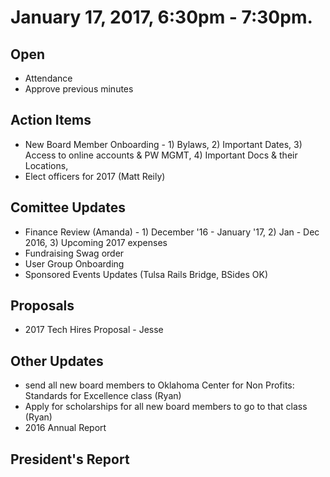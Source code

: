 # January 17, 2017, 6:30pm - 7:30pm.

## Open
* Attendance
* Approve previous minutes

## Action Items
* New Board Member Onboarding - 1) Bylaws, 2) Important Dates, 3) Access to online accounts & PW MGMT, 4) Important Docs & their Locations,
* Elect officers for 2017 (Matt Reily)

## Comittee Updates
* Finance Review (Amanda) - 1) December '16 - January '17, 2) Jan - Dec 2016, 3) Upcoming 2017 expenses
* Fundraising Swag order 
* User Group Onboarding
* Sponsored Events Updates (Tulsa Rails Bridge, BSides OK)

## Proposals
- 2017 Tech Hires Proposal - Jesse

## Other Updates
* send all new board members to Oklahoma Center for Non Profits: Standards for Excellence class (Ryan)
* Apply for scholarships for all new board members to go to that class (Ryan)
* 2016 Annual Report


## President's Report 
